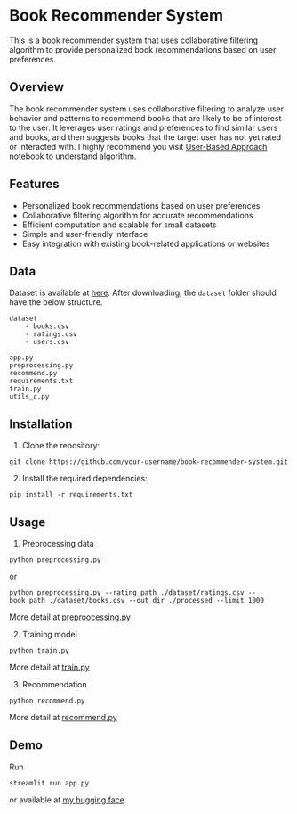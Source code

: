 # Book Recommender System

This is a book recommender system that uses collaborative filtering algorithm to provide personalized book recommendations based on user preferences.

## Overview

The book recommender system uses collaborative filtering to analyze user behavior and patterns to recommend books that are likely to be of interest to the user. It leverages user ratings and preferences to find similar users and books, and then suggests books that the target user has not yet rated or interacted with.
I highly recommend you visit [User-Based Approach notebook](https://github.com/QuyAnh2005/recommender-systems/blob/main/Collaborative%20Filtering/User-Based%20Approach.ipynb) to understand algorithm.

## Features

- Personalized book recommendations based on user preferences
- Collaborative filtering algorithm for accurate recommendations
- Efficient computation and scalable for small datasets
- Simple and user-friendly interface
- Easy integration with existing book-related applications or websites

## Data
Dataset is available at [here](https://www.kaggle.com/datasets/arashnic/book-recommendation-dataset). After downloading, the `dataset` folder should have the below structure.
```
dataset
    - books.csv
    - ratings.csv
    - users.csv
    
app.py
preprocessing.py
recommend.py
requirements.txt
train.py
utils_c.py
```

## Installation

1. Clone the repository:
```shell
git clone https://github.com/your-username/book-recommender-system.git
```

2. Install the required dependencies:
```shell
pip install -r requirements.txt
```

## Usage

1. Preprocessing data
```shell
python preprocessing.py
```
or 
```shell
python preprocessing.py --rating_path ./dataset/ratings.csv --book_path ./dataset/books.csv --out_dir ./processed --limit 1000
```
More detail at [preproocessing.py](preproocessing.py)

2. Training model
```shell
python train.py
```
More detail at [train.py](train.py)

3. Recommendation
```shell
python recommend.py
```
More detail at [recommend.py](recommend.py)
## Demo
Run 
```shell
streamlit run app.py
```
or available at [my hugging face](https://huggingface.co/spaces/quyanh/Book-Recommender-System).